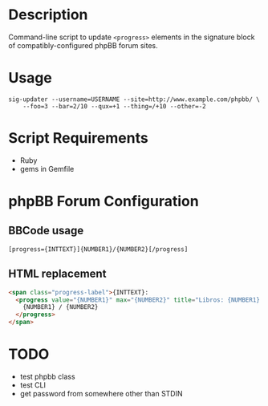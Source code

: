 # Description

Command-line script to update `<progress>` elements in the signature block
of compatibly-configured phpBB forum sites.

# Usage

    sig-updater --username=USERNAME --site=http://www.example.com/phpbb/ \
        --foo=3 --bar=2/10 --qux=+1 --thing=/+10 --other=-2

# Script Requirements

- Ruby
- gems in Gemfile

# phpBB Forum Configuration

## BBCode usage

    [progress={INTTEXT}]{NUMBER1}/{NUMBER2}[/progress]

## HTML replacement

```html
<span class="progress-label">{INTTEXT}:
  <progress value="{NUMBER1}" max="{NUMBER2}" title="Libros: {NUMBER1} / {NUMBER2}">
    {NUMBER1} / {NUMBER2}
  </progress>
</span>
```

# TODO

- test phpbb class
- test CLI
- get password from somewhere other than STDIN
